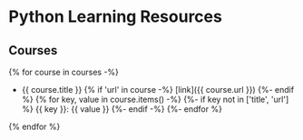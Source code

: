 
# Python Learning Resources

## Courses

{% for course in courses -%}
- {{ course.title }} {% if 'url' in course -%} [link]({{ course.url }}) {%- endif %}
    {% for key, value in course.items() -%}
        {%- if key not in ['title', 'url'] %}
            {{ key }}: {{ value }}
        {%- endif -%}
    {%- endfor %}

{% endfor %}
